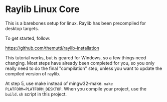 <h1>Raylib Linux Core</h1>
This is a barebones setup for linux. Raylib has been precompiled for desktop targets.

To get started, follow:

https://github.com/themutti/raylib-installation

This tutorial works, but is geared for Windows, so a few things need changing. Most steps have already been completed for you, so you only really need to do the final "compilation" step, unless you want to update the compiled version of raylib.

At step 5, use make instead of mingw32-make. `make PLATFORM=PLATFORM_DESKTOP`. When you compile your project, use the `build.sh` script in this project.
